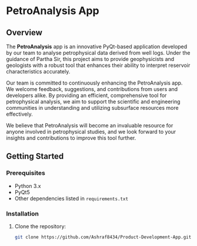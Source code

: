 # PetroAnalysis App

## Overview

The **PetroAnalysis** app is an innovative PyQt-based application developed by our team to analyse petrophysical data derived from well logs. Under the guidance of Partha Sir, this project aims to provide geophysicists and geologists with a robust tool that enhances their ability to interpret reservoir characteristics accurately.

Our team is committed to continuously enhancing the PetroAnalysis app. We welcome feedback, suggestions, and contributions from users and developers alike. By providing an efficient, comprehensive tool for petrophysical analysis, we aim to support the scientific and engineering communities in understanding and utilizing subsurface resources more effectively.

We believe that PetroAnalysis will become an invaluable resource for anyone involved in petrophysical studies, and we look forward to your insights and contributions to improve this tool further.

## Getting Started

### Prerequisites

- Python 3.x
- PyQt5
- Other dependencies listed in `requirements.txt`

### Installation

1. Clone the repository:
   ```bash
   git clone https://github.com/Ashraf8434/Product-Development-App.git
